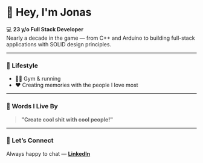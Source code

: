 # 👋 Hey, I'm Jonas

💻 **23 y/o Full Stack Developer**  
Nearly a decade in the game — from C++ and Arduino to building full-stack applications with SOLID design principles.

---

### 🔋 Lifestyle
- 🏋️‍♂️ Gym & running  
- ❤️ Creating memories with the people I love most  

---

### 💬 Words I Live By  
> **"Create cool shit with cool people!"**

---

### 🤝 Let’s Connect  
Always happy to chat — [**LinkedIn**](https://www.linkedin.com/in/jonas-bogaerts/)
